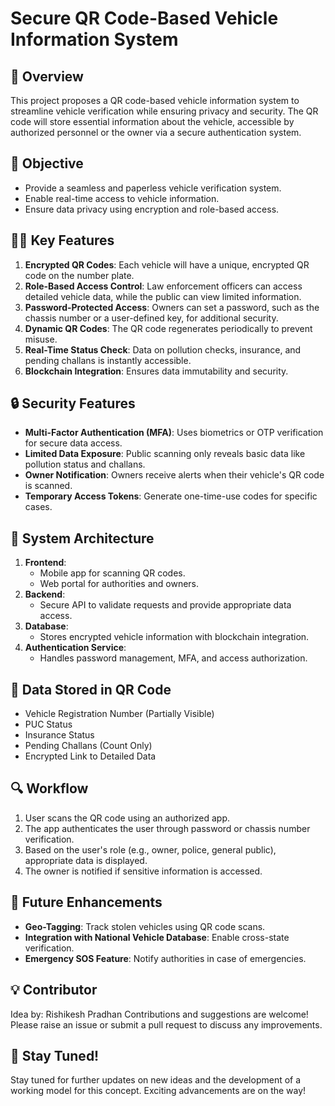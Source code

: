 # Secure QR Code-Based Vehicle Information System

## 🚀 **Overview**
This project proposes a QR code-based vehicle information system to streamline vehicle verification while ensuring privacy and security. The QR code will store essential information about the vehicle, accessible by authorized personnel or the owner via a secure authentication system.

## 🎯 **Objective**
- Provide a seamless and paperless vehicle verification system.
- Enable real-time access to vehicle information.
- Ensure data privacy using encryption and role-based access.

## 🧑‍💻 **Key Features**
1. **Encrypted QR Codes**: Each vehicle will have a unique, encrypted QR code on the number plate.
2. **Role-Based Access Control**: Law enforcement officers can access detailed vehicle data, while the public can view limited information.
3. **Password-Protected Access**: Owners can set a password, such as the chassis number or a user-defined key, for additional security.
4. **Dynamic QR Codes**: The QR code regenerates periodically to prevent misuse.
5. **Real-Time Status Check**: Data on pollution checks, insurance, and pending challans is instantly accessible.
6. **Blockchain Integration**: Ensures data immutability and security.

## 🔒 **Security Features**
- **Multi-Factor Authentication (MFA)**: Uses biometrics or OTP verification for secure data access.
- **Limited Data Exposure**: Public scanning only reveals basic data like pollution status and challans.
- **Owner Notification**: Owners receive alerts when their vehicle's QR code is scanned.
- **Temporary Access Tokens**: Generate one-time-use codes for specific cases.

## 🧱 **System Architecture**
1. **Frontend**: 
    - Mobile app for scanning QR codes.
    - Web portal for authorities and owners.
2. **Backend**: 
    - Secure API to validate requests and provide appropriate data access.
3. **Database**: 
    - Stores encrypted vehicle information with blockchain integration.
4. **Authentication Service**: 
    - Handles password management, MFA, and access authorization.

## 📖 **Data Stored in QR Code**
- Vehicle Registration Number (Partially Visible)
- PUC Status
- Insurance Status
- Pending Challans (Count Only)
- Encrypted Link to Detailed Data

## 🔍 **Workflow**
1. User scans the QR code using an authorized app.
2. The app authenticates the user through password or chassis number verification.
3. Based on the user's role (e.g., owner, police, general public), appropriate data is displayed.
4. The owner is notified if sensitive information is accessed.

## 🌱 **Future Enhancements**
- **Geo-Tagging**: Track stolen vehicles using QR code scans.
- **Integration with National Vehicle Database**: Enable cross-state verification.
- **Emergency SOS Feature**: Notify authorities in case of emergencies.

## 💡 **Contributor**
Idea by: Rishikesh Pradhan
Contributions and suggestions are welcome! Please raise an issue or submit a pull request to discuss any improvements.

## 🚀 **Stay Tuned!**
Stay tuned for further updates on new ideas and the development of a working model for this concept. Exciting advancements are on the way!
